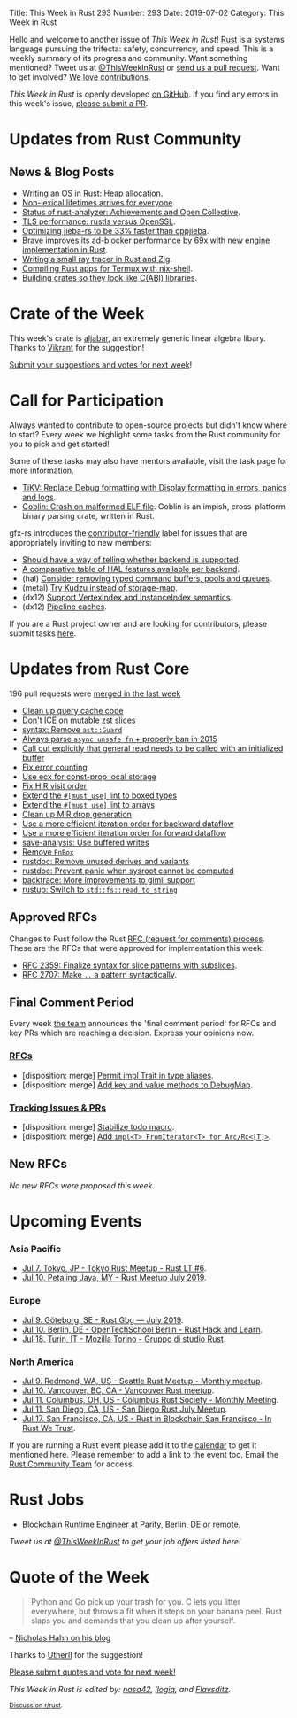 Title: This Week in Rust 293
Number: 293
Date: 2019-07-02
Category: This Week in Rust

Hello and welcome to another issue of *This Week in Rust*!
[Rust](http://rust-lang.org) is a systems language pursuing the trifecta: safety, concurrency, and speed.
This is a weekly summary of its progress and community.
Want something mentioned? Tweet us at [@ThisWeekInRust](https://twitter.com/ThisWeekInRust) or [send us a pull request](https://github.com/cmr/this-week-in-rust).
Want to get involved? [We love contributions](https://github.com/rust-lang/rust/blob/master/CONTRIBUTING.md).

*This Week in Rust* is openly developed [on GitHub](https://github.com/cmr/this-week-in-rust).
If you find any errors in this week's issue, [please submit a PR](https://github.com/cmr/this-week-in-rust/pulls).

# Updates from Rust Community

## News & Blog Posts

* [Writing an OS in Rust: Heap allocation](https://os.phil-opp.com/heap-allocation/).
* [Non-lexical lifetimes arrives for everyone](http://blog.pnkfx.org/blog/2019/06/26/breaking-news-non-lexical-lifetimes-arrives-for-everyone/).
* [Status of rust-analyzer: Achievements and Open Collective](https://ferrous-systems.com/blog/rust-analyzer-status-opencollective/).
* [TLS performance: rustls versus OpenSSL](https://jbp.io/2019/07/01/rustls-vs-openssl-performance.html).
* [Optimizing jieba-rs to be 33% faster than cppjieba](https://blog.paulme.ng/posts/2019-06-30-optimizing-jieba-rs-to-be-33percents-faster-than-cppjieba.html).
* [Brave improves its ad-blocker performance by 69x with new engine implementation in Rust](https://brave.com/improved-ad-blocker-performance/).
* [Writing a small ray tracer in Rust and Zig](https://nelari.us/post/raytracer_with_rust_and_zig/).
* [Compiling Rust apps for Termux with nix-shell](https://blog.geemili.xyz/blog/rust-app-on-termux-with-nix/).
* [Building crates so they look like C(ABI) libraries](https://dev.to/luzero/building-crates-so-they-look-like-c-abi-libraries-1ibn).

# Crate of the Week

This week's crate is [aljabar](https://github.com/maplant/aljabar), an extremely generic linear algebra libary. Thanks to [Vikrant](https://users.rust-lang.org/t/crate-of-the-week/2704/574) for the suggestion!

[Submit your suggestions and votes for next week][submit_crate]!

[submit_crate]: https://users.rust-lang.org/t/crate-of-the-week/2704

# Call for Participation

Always wanted to contribute to open-source projects but didn't know where to start?
Every week we highlight some tasks from the Rust community for you to pick and get started!

Some of these tasks may also have mentors available, visit the task page for more information.

* [TiKV: Replace Debug formatting with Display formatting in errors, panics and logs](https://github.com/tikv/tikv/issues/4960).
* [Goblin: Crash on malformed ELF file](https://github.com/m4b/goblin/issues/120). Goblin is an impish, cross-platform binary parsing crate, written in Rust.

gfx-rs introduces the [contributor-friendly](https://github.com/gfx-rs/gfx/issues?q=is%3Aissue+is%3Aopen+label%3Acontributor-friendly) label for issues that are appropriately inviting to new members:

* [Should have a way of telling whether backend is supported](https://github.com/gfx-rs/gfx/issues/2783).
* [A comparative table of HAL features available per backend](https://github.com/gfx-rs/gfx/issues/2547).
* (hal) [Consider removing typed command buffers, pools and queues](https://github.com/gfx-rs/gfx/issues/2862).
* (metal) [Try Kudzu instead of storage-map](https://github.com/gfx-rs/gfx/issues/2860).
* (dx12) [Support VertexIndex and InstanceIndex semantics](https://github.com/gfx-rs/gfx/issues/2589).
* (dx12) [Pipeline caches](https://github.com/gfx-rs/gfx/issues/2877).

If you are a Rust project owner and are looking for contributors, please submit tasks [here][guidelines].

[guidelines]: https://users.rust-lang.org/t/twir-call-for-participation/4821

# Updates from Rust Core

196 pull requests were [merged in the last week][merged]

[merged]: https://github.com/search?q=is%3Apr+org%3Arust-lang+is%3Amerged+merged%3A2019-06-24..2019-07-01

* [Clean up query cache code](https://github.com/rust-lang/rust/pull/59722)
* [Don't ICE on mutable zst slices](https://github.com/rust-lang/rust/pull/62094)
* [syntax: Remove `ast::Guard`](https://github.com/rust-lang/rust/pull/62075)
* [Always parse `async unsafe fn` + properly ban in 2015](https://github.com/rust-lang/rust/pull/62241)
* [Call out explicitly that general read needs to be called with an initialized buffer](https://github.com/rust-lang/rust/pull/62102)
* [Fix error counting](https://github.com/rust-lang/rust/pull/62055)
* [Use ecx for const-prop local storage](https://github.com/rust-lang/rust/pull/62012)
* [Fix HIR visit order](https://github.com/rust-lang/rust/pull/61572)
* [Extend the `#[must_use]` lint to boxed types](https://github.com/rust-lang/rust/pull/62228)
* [Extend the `#[must_use]` lint to arrays](https://github.com/rust-lang/rust/pull/62235)
* [Clean up MIR drop generation](https://github.com/rust-lang/rust/pull/61872)
* [Use a more efficient iteration order for backward dataflow](https://github.com/rust-lang/rust/pull/62063)
* [Use a more efficient iteration order for forward dataflow](https://github.com/rust-lang/rust/pull/62062)
* [save-analysis: Use buffered writes](https://github.com/rust-lang/rust/pull/62164)
* [Remove `FnBox`](https://github.com/rust-lang/rust/pull/62043)
* [rustdoc: Remove unused derives and variants](https://github.com/rust-lang/rust/pull/62224)
* [rustdoc: Prevent panic when sysroot cannot be computed](https://github.com/rust-lang/rust/pull/61459)
* [backtrace: More improvements to gimli support](https://github.com/rust-lang/backtrace-rs/pull/217)
* [rustup: Switch to `std::fs::read_to_string`](https://github.com/rust-lang/rustup.rs/pull/1906)

## Approved RFCs

Changes to Rust follow the Rust [RFC (request for comments)
process](https://github.com/rust-lang/rfcs#rust-rfcs). These
are the RFCs that were approved for implementation this week:

* [RFC 2359: Finalize syntax for slice patterns with subslices](https://github.com/rust-lang/rfcs/pull/2359).
* [RFC 2707: Make `..` a pattern syntactically](https://github.com/rust-lang/rfcs/pull/2707).

## Final Comment Period

Every week [the team](https://www.rust-lang.org/team.html) announces the
'final comment period' for RFCs and key PRs which are reaching a
decision. Express your opinions now.

### [RFCs](https://github.com/rust-lang/rfcs/labels/final-comment-period)

* [disposition: merge] [Permit impl Trait in type aliases](https://github.com/rust-lang/rfcs/pull/2515).
* [disposition: merge] [Add key and value methods to DebugMap](https://github.com/rust-lang/rfcs/pull/2696).

### [Tracking Issues & PRs](https://github.com/rust-lang/rust/labels/final-comment-period)

* [disposition: merge] [Stabilize todo macro](https://github.com/rust-lang/rust/pull/61879).
* [disposition: merge] [Add `impl<T> FromIterator<T> for Arc/Rc<[T]>`](https://github.com/rust-lang/rust/pull/61953).

## New RFCs

*No new RFCs were proposed this week.*

# Upcoming Events

### Asia Pacific

* [Jul  7. Tokyo, JP - Tokyo Rust Meetup - Rust LT #6](https://rust.connpass.com/event/133657/).
* [Jul 10. Petaling Jaya, MY - Rust Meetup July 2019](https://docs.google.com/forms/d/e/1FAIpQLSeyDIRlKFE0h4gJ8cxL6tz_3G4p7k4okZZBNhGbuitlOqBJOg/viewform).

### Europe

* [Jul  9. Göteborg, SE - Rust Gbg — July 2019](https://www.meetup.com/rustgbg/events/262786615/).
* [Jul 10. Berlin, DE - OpenTechSchool Berlin - Rust Hack and Learn](https://www.meetup.com/opentechschool-berlin/events/gkkttqyzkbnb/).
* [Jul 18. Turin, IT - Mozilla Torino - Gruppo di studio Rust](https://www.meetup.com/Mozilla-Torino/events/258593192).

### North America

* [Jul  9. Redmond, WA, US - Seattle Rust Meetup - Monthly meetup](https://www.meetup.com/Seattle-Rust-Meetup/events/gfnncryzkbmb/).
* [Jul 10. Vancouver, BC, CA - Vancouver Rust meetup](https://www.meetup.com/Vancouver-Rust/events/fzqqwqyzkbnb/).
* [Jul 11. Columbus, OH, US - Columbus Rust Society - Monthly Meeting](https://www.meetup.com/columbus-rs/events/dbcfrpyzkbpb/).
* [Jul 11. San Diego, CA, US - San Diego Rust July Meetup](https://www.meetup.com/San-Diego-Rust/events/262650307/).
* [Jul 17. San Francisco, CA, US - Rust in Blockchain San Francisco - In Rust We Trust](https://www.meetup.com/Rust-in-Blockchain-San-Francisco/events/262773260/).

If you are running a Rust event please add it to the [calendar] to get
it mentioned here. Please remember to add a link to the event too.
Email the [Rust Community Team][community] for access.

[calendar]: https://www.google.com/calendar/embed?src=apd9vmbc22egenmtu5l6c5jbfc%40group.calendar.google.com
[community]: mailto:community-team@rust-lang.org

# Rust Jobs

* [Blockchain Runtime Engineer at Parity, Berlin, DE or remote](https://www.parity.io/jobs/#berlin-blockchain-runtime-engineer).

*Tweet us at [@ThisWeekInRust](https://twitter.com/ThisWeekInRust) to get your job offers listed here!*

# Quote of the Week

> Python and Go pick up your trash for you. C lets you litter everywhere, but throws a fit when it steps on your banana peel. Rust slaps you and demands that you clean up after yourself.

– [Nicholas Hahn on his blog](http://www.nicolas-hahn.com/python/go/rust/programming/2019/07/01/program-in-python-go-rust/)

Thanks to [UtherII](https://users.rust-lang.org/t/twir-quote-of-the-week/328/662) for the suggestion!

[Please submit quotes and vote for next week!](https://users.rust-lang.org/t/twir-quote-of-the-week/328)

*This Week in Rust is edited by: [nasa42](https://github.com/nasa42), [llogiq](https://github.com/llogiq), and [Flavsditz](https://github.com/Flavsditz).*

<small>[Discuss on r/rust](https://www.reddit.com/r/rust/comments/c8t9d7/this_week_in_rust_293/).</small>
